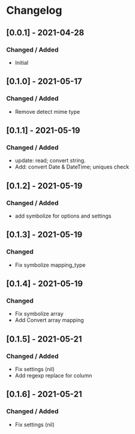 # Changelog

## [0.0.1] - 2021-04-28
### Changed / Added
* Initial

## [0.1.0] - 2021-05-17
### Changed / Added
* Remove detect mime type

## [0.1.1] - 2021-05-19
### Changed / Added
* update: read; convert string.
* Add: convert Date & DateTime; uniques check

## [0.1.2] - 2021-05-19
### Changed / Added
* add symbolize for options and settings

## [0.1.3] - 2021-05-19
### Changed 
* Fix symbolize mapping_type

## [0.1.4] - 2021-05-19
### Changed
* Fix symbolize array
* Add Convert array mapping

## [0.1.5] - 2021-05-21
### Changed / Added
* Fix settings (nil)
* Add regexp replace for column

## [0.1.6] - 2021-05-21
### Changed / Added
* Fix settings (nil)
